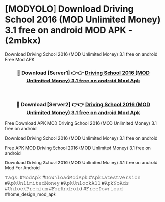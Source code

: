 # [MODYOLO] Download Driving School 2016 (MOD Unlimited Money) 3.1 free on android MOD APK - (2mbkx)
Download Driving School 2016 (MOD Unlimited Money) 3.1 free on android Free Mod APK

<div align="center">
<h3>🔴 Download [Server1] 👉👉 <a href="https://apk-comot.site?title=Driving_School_2016_(MOD_Unlimited_Money)_3.1_free_on_android">Driving School 2016 (MOD Unlimited Money) 3.1 free on android Mod Apk</a></h3><br>

<h3>🔴 Download [Server2] 👉👉 <a href="https://apk-comot.site?title=Driving_School_2016_(MOD_Unlimited_Money)_3.1_free_on_android">Driving School 2016 (MOD Unlimited Money) 3.1 free on android Mod Apk</a></h3>
</div>


Free Download APK MOD Driving School 2016 (MOD Unlimited Money) 3.1 free on android

Download Driving School 2016 (MOD Unlimited Money) 3.1 free on android 

Free APK MOD Driving School 2016 (MOD Unlimited Money) 3.1 free on android 

Download Driving School 2016 (MOD Unlimited Money) 3.1 free on android Mod For Android

𝚃𝚊𝚐𝚜: #𝙼𝚘𝚍𝙰𝚙𝚔 #𝙳𝚘𝚠𝚗𝚕𝚘𝚊𝚍𝙼𝚘𝚍𝙰𝚙𝚔 #𝙰𝚙𝚔𝙻𝚊𝚝𝚎𝚜𝚝𝚅𝚎𝚛𝚜𝚒𝚘𝚗 #𝙰𝚙𝚔𝚄𝚗𝚕𝚒𝚖𝚒𝚝𝚎𝚍𝙼𝚘𝚗𝚎𝚢 #𝙰𝚙𝚔𝚄𝚗𝚕𝚘𝚌𝚔𝙰𝚕𝚕 #𝙰𝚙𝚔𝙽𝚘𝙰𝚍𝚜 #𝚄𝚗𝚕𝚘𝚌𝚔𝙿𝚛𝚎𝚖𝚒𝚞𝚖 #𝙵𝚘𝚛𝙰𝚗𝚍𝚛𝚘𝚒𝚍 #𝙵𝚛𝚎𝚎𝙳𝚘𝚠𝚗𝚕𝚘𝚊𝚍 #home_design_mod_apk